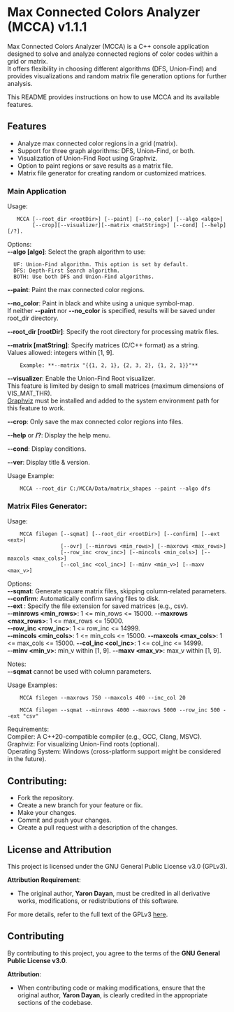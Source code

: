 # Max Connected Colors Analyzer (MCCA) v1.1.1

Max Connected Colors Analyzer (MCCA) is a C++ console application designed to solve and analyze connected regions of color codes within a grid or matrix.  
It offers flexibility in choosing different algorithms (DFS, Union-Find) and provides visualizations and random matrix file generation options for further analysis.  

This README provides instructions on how to use MCCA and its available features.  

## Features

- Analyze max connected color regions in a grid (matrix).
- Support for three graph algorithms: DFS, Union-Find, or both.
- Visualization of Union-Find Root using Graphviz.
- Option to paint regions or save results as a matrix file.
- Matrix file generator for creating random or customized matrices.


### Main Application

Usage: 

       MCCA [--root_dir <rootDir>] [--paint] [--no_color] [--algo <algo>]
            [--crop][--visualizer][--matrix <matString>] [--cond] [--help] [/?].

Options:  
**--algo [algo]**: Select the graph algorithm to use:

      UF: Union-Find algorithm. This option is set by default.
      DFS: Depth-First Search algorithm.
      BOTH: Use both DFS and Union-Find algorithms.

**--paint**: Paint the max connected color regions.

**--no_color**: Paint in black and white using a unique symbol-map.  
If neither **--paint** nor **--no_color** is specified, results will be saved under  root_dir directory.  

**--root_dir [rootDir]**: Specify the root directory for processing matrix files.

**--matrix [matString]**: Specify matrices (C/C++ format) as a string.  
Values allowed: integers within [1, 9]. 
        
        Example: **--matrix "{{1, 2, 1}, {2, 3, 2}, {1, 2, 1}}"**  
         
**--visualizer**: Enable the Union-Find Root visualizer.  
This feature is limited by design to small matrices (maximum dimensions of VIS_MAT_THR).  
[Graphviz](https://graphviz.org/download/) must be installed and added to the system environment path for this feature to work.

**--crop**: Only save the max connected color regions into files.

**--help** or __/?__: Display the help menu.

**--cond**: Display conditions.

**--ver**: Display title & version. 

Usage Example:  

        MCCA --root_dir C:/MCCA/Data/matrix_shapes --paint --algo dfs

### Matrix Files Generator:  
Usage:   
    
        MCCA filegen [--sqmat] [--root_dir <rootDir>] [--confirm] [--ext <ext>]
                     [--ovr] [--minrows <min_rows>] [--maxrows <max_rows>]
                     [--row_inc <row_inc>] [--mincols <min_cols>] [--maxcols <max_cols>]
                     [--col_inc <col_inc>] [--minv <min_v>] [--maxv <max_v>]


Options:   
**--sqmat**: Generate square matrix files, skipping column-related parameters.  
**--confirm**: Automatically confirm saving files to disk.  
**--ext <ext>**: Specify the file extension for saved matrices (e.g., csv).  
**--minrows <min_rows>**: 1 <= min_rows <= 15000. 
**--maxrows <max_rows>**: 1 <= max_rows <= 15000.  
**--row_inc <row_inc>**:  1 <= row_inc  <= 14999.  
**--mincols <min_cols>**: 1 <= min_cols <= 15000.
**--maxcols <max_cols>**: 1 <= max_cols <= 15000. 
**--col_inc <col_inc>**:  1 <= col_inc  <= 14999.  
**--minv <min_v>**: min_v within [1, 9]. 
**--maxv <max_v>**: max_v within [1, 9]. 

Notes:  
**--sqmat** cannot be used with column parameters.

Usage Examples:   

        MCCA filegen --maxrows 750 --maxcols 400 --inc_col 20  
    
        MCCA filegen --sqmat --minrows 4000 --maxrows 5000 --row_inc 500 --ext "csv"


Requirements:  
Compiler: A C++20-compatible compiler (e.g., GCC, Clang, MSVC).  
Graphviz: For visualizing Union-Find roots (optional).  
Operating System: Windows (cross-platform support might be considered in the future).  

## Contributing: 
- Fork the repository.
- Create a new branch for your feature or fix.
- Make your changes.
- Commit and push your changes.
- Create a pull request with a description of the changes.

## License and Attribution

This project is licensed under the GNU General Public License v3.0 (GPLv3).

**Attribution Requirement**: 
* The original author, **Yaron Dayan**, must be credited in all derivative works, modifications, or redistributions of this software.

For more details, refer to the full text of the GPLv3 [here](https://www.gnu.org/licenses/gpl-3.0.html).

## Contributing

By contributing to this project, you agree to the terms of the **GNU General Public License v3.0**.

**Attribution**: 
* When contributing code or making modifications, ensure that the original author, **Yaron Dayan**, is clearly credited in the appropriate sections of the codebase.
